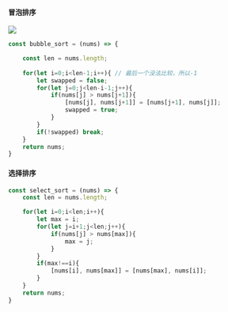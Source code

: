 


#### 冒泡排序


<img src="https://mmbiz.qpic.cn/mmbiz_gif/Lia5wemIHThw9546MaD7wLQNoFibreou1AIiciaKjxCl4XS1GgvvCtQ7RIElGG05LvjKWEd6lsEm21hw2x9Lzv5ZWw/640?wx_fmt=gif&amp;tp=webp&amp;wxfrom=5&amp;wx_lazy=1">

```js
const bubble_sort = (nums) => {

    const len = nums.length;
    
    for(let i=0;i<len-1;i++){ // 最后一个没法比较，所以-1
        let swapped = false;
        for(let j=0;j<len-i-1;j++){
            if(nums[j] > nums[j+1]){
                [nums[j], nums[j+1]] = [nums[j+1], nums[j]];
                swapped = true;
            }
        }
        if(!swapped) break;
    }
    return nums;
}
```

#### 选择排序

```js
const select_sort = (nums) => {
    const len = nums.length;

    for(let i=0;i<len;i++){
        let max = i;
        for(let j=i+1;j<len;j++){
            if(nums[j] > nums[max]){
                max = j;
            }
        }
        if(max!==i){
            [nums[i], nums[max]] = [nums[max], nums[i]];
        }
    }
    return nums;
}
```
